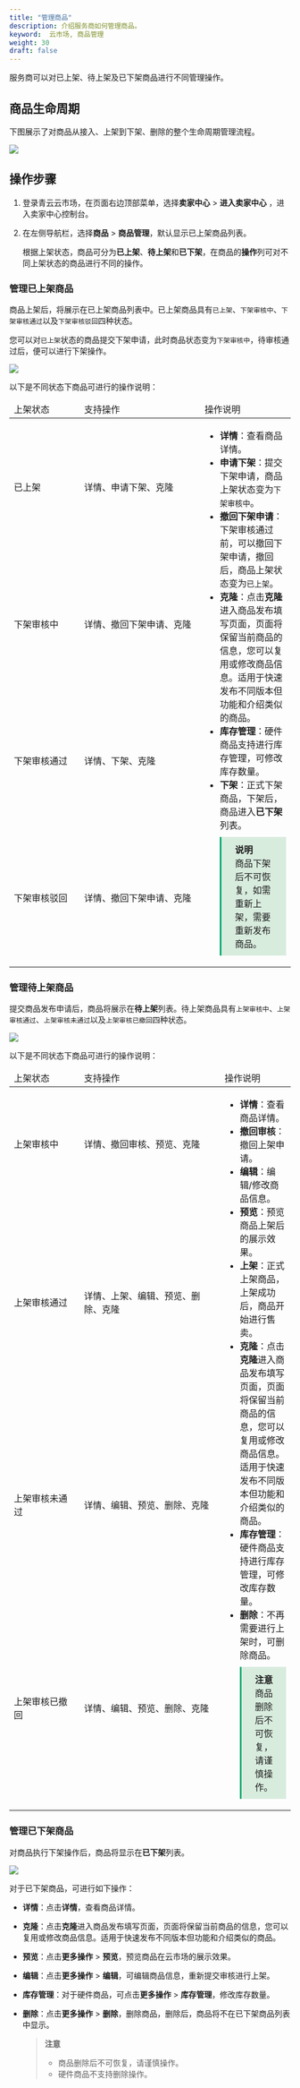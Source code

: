 ```yaml
---
title: "管理商品"
description: 介绍服务商如何管理商品。
keyword:  云市场, 商品管理 
weight: 30
draft: false
---
```


服务商可以对已上架、待上架及已下架商品进行不同管理操作。

## 商品生命周期

下图展示了对商品从接入、上架到下架、删除的整个生命周期管理流程。

![](../../_images/goods_lifetime.svg)

## 操作步骤

1. 登录青云云市场，在页面右边顶部菜单，选择**卖家中心** > **进入卖家中心** ，进入卖家中心控制台。

2. 在左侧导航栏，选择**商品** > **商品管理**，默认显示已上架商品列表。

   根据上架状态，商品可分为**已上架**、**待上架**和**已下架**，在商品的**操作**列可对不同上架状态的商品进行不同的操作。

### 管理已上架商品

商品上架后，将展示在已上架商品列表中。已上架商品具有`已上架`、`下架审核中`、`下架审核通过`以及`下架审核驳回`四种状态。

您可以对`已上架`状态的商品提交下架申请，此时商品状态变为`下架审核中`，待审核通过后，便可以进行下架操作。

![](../../_images/goods_operation_1.png)

以下是不同状态下商品可进行的操作说明：

<table>
  <thead><tr><td style="width:110px">上架状态</td><td style="width:200px">支持操作</td><td>操作说明</td></tr></thead>
  <tr><td>已上架</td><td>详情、申请下架、克隆</td><td rowspan="4"><ul>
    <li><b>详情</b>：查看商品详情。</li>
    <li><b>申请下架</b>：提交下架申请，商品上架状态变为<code>下架审核中</code>。</li>
    <li><b>撤回下架申请</b>：下架审核通过前，可以撤回下架申请，撤回后，商品上架状态变为<code>已上架</code>。</li>
    <li><b>克隆</b>：点击<b>克隆</b>进入商品发布填写页面，页面将保留当前商品的信息，您可以复用或修改商品信息。适用于快速发布不同版本但功能和介绍类似的商品。</li>
    <li><b>库存管理</b>：硬件商品支持进行库存管理，可修改库存数量。</li>
    <li><b>下架</b>：正式下架商品，下架后，商品进入<b>已下架</b>列表。</li>
    <div style="background-color: #D8ECDE; padding: 10px 24px; margin: 10px 0; border-left: 3px solid #00a971;"><b>说明</b><br/>商品下架后不可恢复，如需重新上架，需要重新发布商品。</div>
    </ul>
</td></tr>
  <tr><td>下架审核中</td><td>详情、撤回下架申请、克隆</td></tr>
  <tr><td>下架审核通过</td><td>详情、下架、克隆</td></tr>
  <tr><td>下架审核驳回</td><td>详情、撤回下架申请、克隆</td></tr>
</table>





### 管理待上架商品

提交商品发布申请后，商品将展示在**待上架**列表。待上架商品具有`上架审核中`、`上架审核通过`、`上架审核未通过`以及`上架审核已撤回`四种状态。

![](../../_images/goods_operation_2.png)

以下是不同状态下商品可进行的操作说明：

<table>
  <thead><tr><td style="width:123px">上架状态</td><td style="width:265px">支持操作</td><td>操作说明</td></tr></thead>
  <tr><td>上架审核中</td><td>详情、撤回审核、预览、克隆</td><td rowspan="4"><ul>
    <li><b>详情</b>：查看商品详情。</li>
    <li><b>撤回审核</b>：撤回上架申请。</li>
    <li><b>编辑</b>：编辑/修改商品信息。</li>
     <li><b>预览</b>：预览商品上架后的展示效果。</li>
     <li><b>上架</b>：正式上架商品，上架成功后，商品开始进行售卖。</li>
    <li><b>克隆</b>：点击<b>克隆</b>进入商品发布填写页面，页面将保留当前商品的信息，您可以复用或修改商品信息。适用于快速发布不同版本但功能和介绍类似的商品。</li>
    <li><b>库存管理</b>：硬件商品支持进行库存管理，可修改库存数量。</li>
    <li><b>删除</b>：不再需要进行上架时，可删除商品。</li><div style="background-color: #D8ECDE; padding: 10px 24px; margin: 10px 0; border-left: 3px solid #00a971;"><b>注意</b><br/>商品删除后不可恢复，请谨慎操作。</div>
    </ul>
</td></tr>
  <tr><td>上架审核通过</td><td>详情、上架、编辑、预览、删除、克隆</td></tr>
  <tr><td>上架审核未通过</td><td>详情、编辑、预览、删除、克隆</td></tr>
  <tr><td>上架审核已撤回</td><td>详情、编辑、预览、删除、克隆</td></tr>
</table>





### 管理已下架商品

对商品执行下架操作后，商品将显示在**已下架**列表。

![](../../_images/goods_operation_3.png)

对于已下架商品，可进行如下操作：

- **详情**：点击**详情**，查看商品详情。

- **克隆**：点击<b>克隆</b>进入商品发布填写页面，页面将保留当前商品的信息，您可以复用或修改商品信息。适用于快速发布不同版本但功能和介绍类似的商品。

- **预览**：点击**更多操作** > **预览**，预览商品在云市场的展示效果。

- **编辑**：点击**更多操作** > **编辑**，可编辑商品信息，重新提交审核进行上架。

- **库存管理**：对于硬件商品，可点击**更多操作** > **库存管理**，修改库存数量。

- **删除**：点击**更多操作** > **删除**，删除商品，删除后，商品将不在已下架商品列表中显示。

  > **注意**
  >
  > - 商品删除后不可恢复，请谨慎操作。
  > - 硬件商品不支持删除操作。

